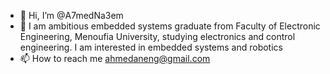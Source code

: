 - 👋 Hi, I’m @A7medNa3em
- 👀 I am ambitious embedded systems graduate from Faculty of Electronic Engineering, Menoufia University, studying electronics and control engineering.
     I am interested in embedded systems and robotics
- 📫 How to reach me ahmedaneng@gmail.com

<!---
A7medNa3em/A7medNa3em is a ✨ special ✨ repository because its `README.md` (this file) appears on your GitHub profile.
You can click the Preview link to take a look at your changes.
--->
